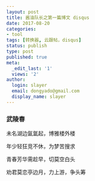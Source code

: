 ```yaml
---
layout: post
title: 酱油队长之第一篇博文 disqus 
date: 2017-08-20
categories:
- tool
tags: [转换器, 云跟帖，disqus]
status: publish
type: post
published: true
meta:
  _edit_last: '1'
  views: '2'
author:
  login: slayer
  email: dongyado@gmail.com
  display_name: slayer
---
```


###      武陵春

未名湖边氤氲起，博雅楼外楼

年少轻狂竞不休，为梦苦搜求

青春芳华需趁早，切莫空白头

劝君莫恋亭边月，力上游，争头筹




